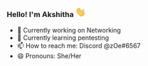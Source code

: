 ### Hello! I'm Akshitha <img src="https://raw.githubusercontent.com/Calatop/Calatop/main/img/wave.gif" width="24px">


- 🔭 Currently working on Networking
- 🌱 Currently learning pentesting
- 📫 How to reach me: Discord @zOe#6567
- 😄 Pronouns: She/Her

